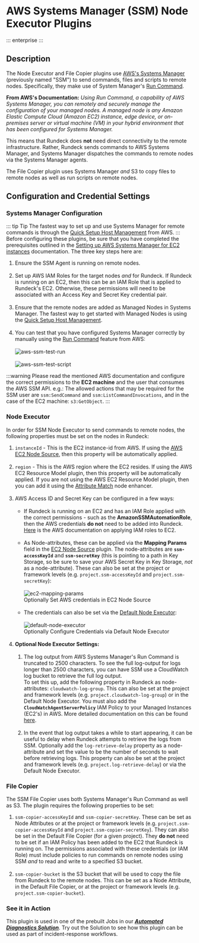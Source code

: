 #  AWS Systems Manager (SSM) Node Executor Plugins
::: enterprise
:::

## Description
The Node Executor and File Copier plugins use [AWS's Systems Manager](https://aws.amazon.com/systems-manager/) (previously named "SSM") to send commands, files and scripts to remote nodes. Specifically, they make use of System Manager's [Run Command](https://docs.aws.amazon.com/systems-manager/latest/userguide/execute-remote-commands.html).

**From AWS's Documentation:**
_Using Run Command, a capability of AWS Systems Manager, you can remotely and securely manage the configuration of your managed nodes. A managed node is any Amazon Elastic Compute Cloud (Amazon EC2) instance, edge device, or on-premises server or virtual machine (VM) in your hybrid environment that has been configured for Systems Manager._

This means that Rundeck does **not** need direct connectivity to the remote infrastructure. Rather, Rundeck sends commands to AWS Systems Manager, and Systems Manager dispatches the commands to remote nodes via the Systems Manager agents.

The File Copier plugin uses Systems Manager _and_ S3 to copy files to remote nodes as well as run scripts on remote nodes.

## Configuration and Credential Settings
### Systems Manager Configuration
::: tip Tip
The fastest way to set up and use Systems Manager for remote commands is through the [Quick Setup Host Management](https://docs.aws.amazon.com/systems-manager/latest/userguide/quick-setup-host-management.html) from AWS.
:::
Before configuring these plugins, be sure that you have completed the prerequisites outlined in the [Setting up AWS Systems Manager for EC2 instances](https://docs.aws.amazon.com/systems-manager/latest/userguide/systems-manager-setting-up-ec2.html) documentation. The three key steps here are:

1. Ensure the SSM Agent is running on remote nodes.<br><br>
2. Set up AWS IAM Roles for the target nodes _and_ for Rundeck. If Rundeck is running on an EC2, then this can be an IAM Role that is applied to Rundeck's EC2. Otherwise, these permissions will need to be associated with an Access Key and Secret Key credential pair.<br><br>
3. Ensure that the remote nodes are added as Managed Nodes in Systems Manager. The fastest way to get started with Managed Nodes is using the [Quick Setup Host Management](https://docs.aws.amazon.com/systems-manager/latest/userguide/quick-setup-host-management.html).<br><br>
4. You can test that you have configured Systems Manager correctly by manually using the [Run Command](https://docs.aws.amazon.com/systems-manager/latest/userguide/run-command.html) feature from AWS:
   <br><br>![aws-ssm-test-run](@assets/img/aws-ssm-test-run-command.png)<br>
   <br>![aws-ssm-test-script](@assets/img/aws-ssm-test-run-script.png)<br>

:::warning
Please read the mentioned AWS documentation and configure the correct permissions to the **EC2 machine** and the user that consumes the AWS SSM API. e.g.: The allowed actions that may be required for the SSM user are `ssm:SendCommand` and `ssm:ListCommandInvocations`, and in the case of the EC2 machine: `s3:GetObject`.
:::

### Node Executor
In order for SSM Node Executor to send commands to remote nodes, the following properties must be set on the nodes in Rundeck:
1. `instanceId` - This is the EC2 instance-id from AWS.  If using the [AWS EC2 Node Source](/administration/projects/resource-model-sources/aws.html#amazon-ec2-node-source), then this property will be automatically applied.<br><br>
2. `region` - This is the AWS region where the EC2 resides. If using the AWS EC2 Resource Model plugin, then this property will be automatically applied. If you are not using the AWS EC2 Resource Model plugin, then you can add it using the [Attribute Match](/manual/node-enhancers.html#attribute-match) node enhancer.<br><br>
3. AWS Access ID and Secret Key can be configured in a few ways:
   <br><br>
   * If Rundeck is running on an EC2 and has an IAM Role applied with the correct permissions - such as the **AmazonSSMAutomationRole**, then the AWS credentials **do not** need to be added into Rundeck. [Here](https://docs.aws.amazon.com/AWSEC2/latest/UserGuide/iam-roles-for-amazon-ec2.html) is the AWS documentation on applying IAM roles to EC2. <br><br>
   * As Node-attributes, these can be applied via the **Mapping Params** field in the [EC2 Node Source](/administration/projects/resource-model-sources/aws.html#amazon-ec2-node-source) plugin.
     The node-attributes are **`ssm-accessKeyId`** and **`ssm-secretKey`** (this is pointing to a path in Key Storage, so be sure to save your AWS Secret Key in Key Storage, _not_ as a node-attribute). These can also be set at the project or framework levels (e.g. `project.ssm-accessKeyId` and `project.ssm-secretKey`):
     <br><br>![ec2-mapping-params](@assets/img/aws-ssm-ec2-mapping-params.png)<figcaption>Optionally Set AWS credentials in EC2 Node Source</figcaption><br>
   * The credentials can also be set via the [Default Node Executor](/manual/project-settings.html#edit-configuration):
     <br><br>![default-node-executor](@assets/img/aws-ssm-default-node-executor.png)<figcaption>Optionally Configure Credentials via Default Node Executor</figcaption><br>
4. **Optional Node Executor Settings:**<br><br>
   1. The log output from AWS Systems Manager's Run Command is truncated to 2500 characters. To see the full log-output for logs longer than 2500 characters, you can have SSM use a CloudWatch log bucket to retrieve the full log output.  
      To set this up, add the following property in Rundeck as node-attributes: `cloudwatch-log-group`. This can also be set at the project and framework levels (e.g. `project.cloudwatch-log-group`) or in the Default Node Executor. You must also add the **`CloudWatchAgentServerPolicy`** IAM Policy to your Managed Instances (EC2's) in AWS.  More detailed documentation on this can be found [here](https://docs.aws.amazon.com/systems-manager/latest/userguide/sysman-rc-setting-up-cwlogs.html).<br><br>
   2. In the event that log output takes a while to start appearing, it can be useful to delay when Rundeck attempts to retrieve the logs from SSM.  Optionally add the `log-retrieve-delay` property as a node-attribute and set the value to be the number of seconds to wait before retrieving logs.
      This property can also be set at the project and framework levels (e.g. `project.log-retrieve-delay`) or via the Default Node Executor.

### File Copier
The SSM File Copier uses both Systems Manager's Run Command as well as S3. The plugin requires the following properties to be set:
1. `ssm-copier-accessKeyId` and `ssm-copier-secretKey`. These can be set as Node Attributes or at the project or framework levels (e.g. `project.ssm-copier-accessKeyId` and `project.ssm-copier-secretKey`). They can also be set in the Default File Copier (for a given project).  They **do not** need to be set if an IAM Policy has been added to the EC2 that Rundeck is running on.  The permissions associated with these credentials (or IAM Role) must include policies to run commands on remote nodes using SSM _and_ to read and write to a specified S3 bucket.<br><br>
2. `ssm-copier-bucket` is the S3 bucket that will be used to copy the file from Rundeck to the remote nodes. This can be set as a Node Attribute, in the Default File Copier, or at the project or framework levels (e.g. `project.ssm-copier-bucket`).

### See it in Action
This plugin is used in one of the prebuilt Jobs in our [**_Automated Diagnostics Solution_**](/learning/solutions/automated-diagnostics/solution-overview).
Try out the Solution to see how this plugin can be used as part of incident-response workflows.
